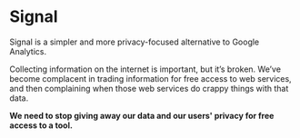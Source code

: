 # Signal

Signal is a simpler and more privacy-focused alternative to Google Analytics.

Collecting information on the internet is important, but it’s broken. We’ve become complacent in
trading information for free access to web services, and then complaining when those web services do
crappy things with that data.

**We need to stop giving away our data and our users' privacy for free access to a tool.**
